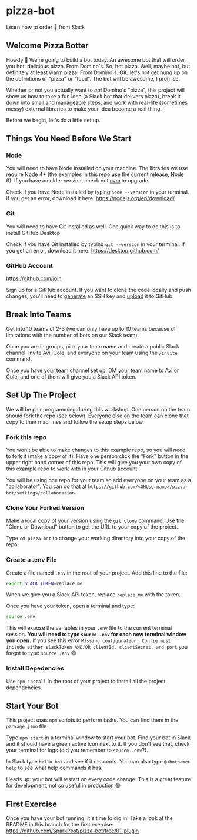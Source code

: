 # pizza-bot
Learn how to order :pizza: from Slack

## Welcome Pizza Botter

Howdy :wave: We're going to build a bot today. An awesome bot that will order you hot, delicious pizza. 
From Domino's. So, hot pizza. Well, maybe hot, but definitely at least warm pizza. From Domino's.
OK, let's not get hung up on the definitions of "pizza" or "food". The bot will be awesome, I promise. 

Whether or not you actually want to _eat_ Domino's "pizza", this project will show us how to take a fun idea (a Slack bot that delivers pizza), break it down into small and manageable steps, and work with real-life (sometimes messy) external libraries to make your idea become a real thing. 

Before we begin, let's do a little set up. 

## Things You Need Before We Start

### Node

You will need to have Node installed on your machine. The libraries we use require Node 4+ (the examples in this repo use the current release, Node 6). 
If you have an older version, check out [nvm](https://github.com/creationix/nvm) to upgrade.

Check if you have Node installed by typing `node --version` in your terminal. If you get an error, download it here: https://nodejs.org/en/download/

### Git

You will need to have Git installed as well. One quick way to do this is to install GitHub Desktop.

Check if you have Git installed by typing `git --version` in your terminal. If you get an error, download it here: https://desktop.github.com/

### GitHub Account

https://github.com/join

Sign up for a GitHub account. If you want to clone the code locally and push changes, you'll 
need to [generate](https://help.github.com/articles/generating-a-new-ssh-key-and-adding-it-to-the-ssh-agent/) an SSH key 
and [upload](https://help.github.com/articles/adding-a-new-ssh-key-to-your-github-account/) it to GitHub.


## Break Into Teams

Get into 10 teams of 2-3 (we can only have up to 10 teams because of limitations with the number of bots on our Slack team).

Once you are in groups, pick your team name and create a public Slack channel. Invite Avi, Cole, and everyone on your team using the `/invite` command. 

Once you have your team channel set up, DM your team name to Avi or Cole, and one of them will give you a Slack API token.

## Set Up The Project

We will be pair programming during this workshop. One person on the team should fork the repo (see below). Everyone else on the team can clone that copy to their machines and follow the setup steps below.

### Fork this repo

You won't be able to make changes to this example repo, so you will need to fork it (make a copy of it). Have one person click the "Fork" button in the upper right hand corner of this repo. This will give you your own copy of this example repo to work with in your Github account.

You will be using one repo for your team so add everyone on your team as a "collaborator". You can do that at `https://github.com/<GHUsername>/pizza-bot/settings/collaboration`.

### Clone Your Forked Version

Make a local copy of your version using the `git clone` command. Use the "Clone or Download" button to get the URL to your copy of the project.

Type `cd pizza-bot` to change your working directory into your copy of the repo.

### Create a .env File

Create a file named `.env` in the root of your project. Add this line to the file:

```bash
export SLACK_TOKEN=replace_me
```

When we give you a Slack API token, replace `replace_me` with the token.

Once you have your token, open a terminal and type:

```bash
source .env
```

This will expose the variables in your `.env` file to the current terminal session. **You will need to 
type `source .env` for each new terminal window you open.** If you see this error `Missing configuration. Config must 
include either slackToken AND/OR clientId, clientSecret, and port` you forgot to type `source .env` :smile:

### Install Depedencies

Use `npm install` in the root of your project to install all the project dependencies.

## Start Your Bot

This project uses `npm` scripts to perform tasks. You can find them in the `package.json` file.

Type `npm start` in a terminal window to start your bot. Find your bot in Slack and it should have a green active icon next to it. If you don't see that, check your terminal for logs (did you remember to `source .env`?).

In Slack type `hello bot` and see if it responds. You can also type `@<botname> help` to see what help commands it has.

Heads up: your bot will restart on every code change. This is a great feature for development, not so useful in production :smile:

## First Exercise

Once you have your bot running, it's time to dig in! Take a look at the README in this branch for the first exercise: 
https://github.com/SparkPost/pizza-bot/tree/01-plugin
